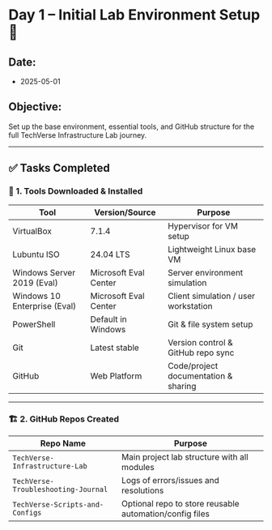 # Day 1 – Initial Lab Environment Setup 🧰

## Date:
- 2025-05-01

## Objective:
Set up the base environment, essential tools, and GitHub structure for the full TechVerse Infrastructure Lab journey.

---

## ✅ Tasks Completed

### 🔧 1. Tools Downloaded & Installed
| Tool | Version/Source | Purpose |
|------|----------------|---------|
| VirtualBox | 7.1.4 | Hypervisor for VM setup |
| Lubuntu ISO | 24.04 LTS | Lightweight Linux base VM |
| Windows Server 2019 (Eval) | Microsoft Eval Center | Server environment simulation |
| Windows 10 Enterprise (Eval) | Microsoft Eval Center | Client simulation / user workstation |
| PowerShell | Default in Windows | Git & file system setup |
| Git | Latest stable | Version control & GitHub repo sync |
| GitHub | Web Platform | Code/project documentation & sharing |

---

### 🏗️ 2. GitHub Repos Created

| Repo Name | Purpose |
|-----------|---------|
| `TechVerse-Infrastructure-Lab` | Main project lab structure with all modules |
| `TechVerse-Troubleshooting-Journal` | Logs of errors/issues and resolutions |
| `TechVerse-Scripts-and-Configs` | Optional repo to store reusable automation/config files |
